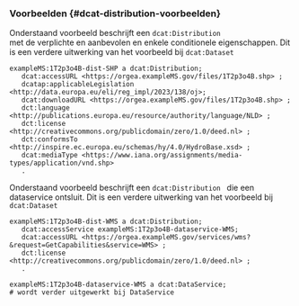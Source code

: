 ### Voorbeelden {#dcat-distribution-voorbeelden}

Onderstaand voorbeeld beschrijft een <code>dcat:Distribution </code>met de verplichte en aanbevolen en enkele conditionele eigenschappen. Dit is een verdere uitwerking van het voorbeeld bij <code>dcat:Dataset </code>

<aside class='example'>

```turtle
exampleMS:1T2p3o4B-dist-SHP a dcat:Distribution;
   dcat:accessURL <https://orgea.exampleMS.gov/files/1T2p3o4B.shp> ;
   dcatap:applicableLegislation <http://data.europa.eu/eli/reg_impl/2023/138/oj>;
   dcat:downloadURL <https://orgea.exampleMS.gov/files/1T2p3o4B.shp> ;
   dct:language <http://publications.europa.eu/resource/authority/language/NLD> ;
   dct:license <http://creativecommons.org/publicdomain/zero/1.0/deed.nl> ;
   dct:conformsTo <http://inspire.ec.europa.eu/schemas/hy/4.0/HydroBase.xsd> ;
   dcat:mediaType <https://www.iana.org/assignments/media-types/application/vnd.shp>
   .
```

</aside>

Onderstaand voorbeeld beschrijft een <code>dcat:Distribution </code> die een dataservice ontsluit. Dit is een verdere uitwerking van het voorbeeld bij <code>dcat:Dataset </code>

<aside class='example'>

```turtle
exampleMS:1T2p3o4B-dist-WMS a dcat:Distribution;
   dcat:accessService exampleMS:1T2p3o4B-dataservice-WMS;
   dcat:accessURL <https://orgea.exampleMS.gov/services/wms?&request=GetCapabilities&service=WMS> ;
   dct:license <http://creativecommons.org/publicdomain/zero/1.0/deed.nl> ;
   .

exampleMS:1T2p3o4B-dataservice-WMS a dcat:DataService;
# wordt verder uitgewerkt bij DataService
```

</aside>
